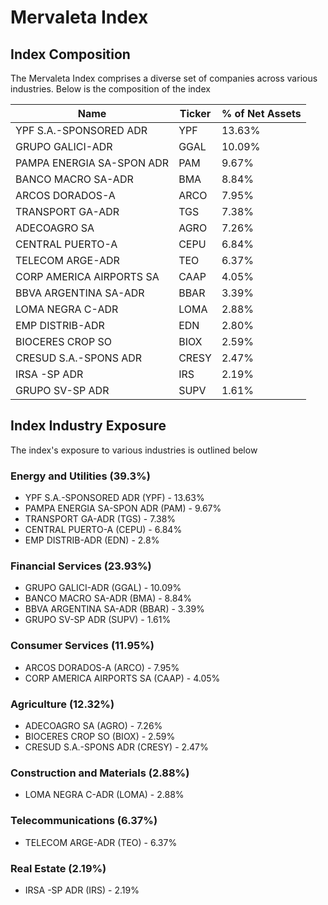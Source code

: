 # Mervaleta Index

## Index Composition
The Mervaleta Index comprises a diverse set of companies across various industries. Below is the composition of the index

| Name                            | Ticker | % of Net Assets |
|---------------------------------|--------|-----------------|
| YPF S.A.-SPONSORED ADR          | YPF    | 13.63%          |
| GRUPO GALICI-ADR                | GGAL   | 10.09%          |
| PAMPA ENERGIA SA-SPON ADR       | PAM    | 9.67%           |
| BANCO MACRO SA-ADR              | BMA    | 8.84%           |
| ARCOS DORADOS-A                 | ARCO   | 7.95%           |
| TRANSPORT GA-ADR                | TGS    | 7.38%           |
| ADECOAGRO SA                    | AGRO   | 7.26%           |
| CENTRAL PUERTO-A                | CEPU   | 6.84%           |
| TELECOM ARGE-ADR                | TEO    | 6.37%           |
| CORP AMERICA AIRPORTS SA        | CAAP   | 4.05%           |
| BBVA ARGENTINA SA-ADR           | BBAR   | 3.39%           |
| LOMA NEGRA C-ADR                | LOMA   | 2.88%           |
| EMP DISTRIB-ADR                 | EDN    | 2.80%           |
| BIOCERES CROP SO                | BIOX   | 2.59%           |
| CRESUD S.A.-SPONS ADR           | CRESY  | 2.47%           |
| IRSA -SP ADR                    | IRS    | 2.19%           |
| GRUPO SV-SP ADR                 | SUPV   | 1.61%           |

## Index Industry Exposure
The index's exposure to various industries is outlined below

### Energy and Utilities (39.3%)
- YPF S.A.-SPONSORED ADR (YPF) - 13.63%
- PAMPA ENERGIA SA-SPON ADR (PAM) - 9.67%
- TRANSPORT GA-ADR (TGS) - 7.38%
- CENTRAL PUERTO-A (CEPU) - 6.84%
- EMP DISTRIB-ADR (EDN) - 2.8%

### Financial Services (23.93%)
- GRUPO GALICI-ADR (GGAL) - 10.09%
- BANCO MACRO SA-ADR (BMA) - 8.84%
- BBVA ARGENTINA SA-ADR (BBAR) - 3.39%
- GRUPO SV-SP ADR (SUPV) - 1.61%

### Consumer Services (11.95%)
- ARCOS DORADOS-A (ARCO) - 7.95%
- CORP AMERICA AIRPORTS SA (CAAP) - 4.05%

### Agriculture (12.32%)
- ADECOAGRO SA (AGRO) - 7.26%
- BIOCERES CROP SO (BIOX) - 2.59%
- CRESUD S.A.-SPONS ADR (CRESY) - 2.47%

### Construction and Materials (2.88%)
- LOMA NEGRA C-ADR (LOMA) - 2.88%

### Telecommunications (6.37%)
- TELECOM ARGE-ADR (TEO) - 6.37%

### Real Estate (2.19%)
- IRSA -SP ADR (IRS) - 2.19%
